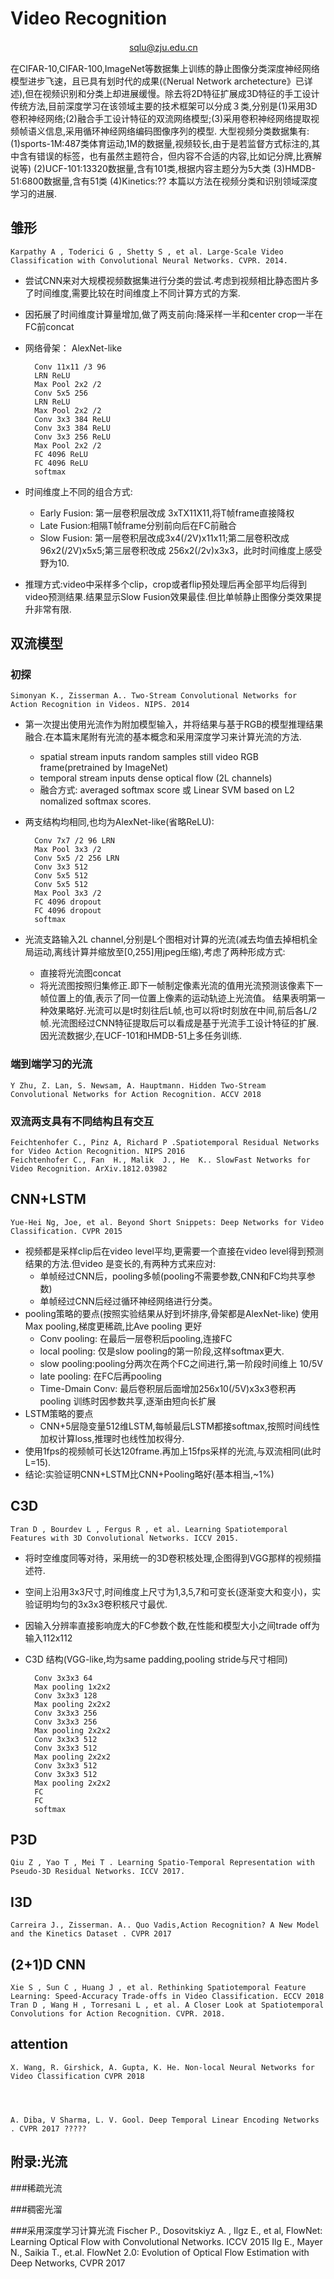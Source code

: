 # Video Recognition 
&nbsp;   　　　　　　　　　　　　　sqlu@zju.edu.cn
 
在CIFAR-10,CIFAR-100,ImageNet等数据集上训练的静止图像分类深度神经网络模型进步飞速，且已具有划时代的成果(《Nerual Network archetecture》已详述),但在视频识别和分类上却进展缓慢。除去将2D特征扩展成3D特征的手工设计传统方法,目前深度学习在该领域主要的技术框架可以分成３类,分别是(1)采用3D卷积神经网络;(2)融合手工设计特征的双流网络模型;(3)采用卷积神经网络提取视频帧语义信息,采用循环神经网络编码图像序列的模型.
大型视频分类数据集有: 
(1)sports-1M:487类体育运动,1M的数据量,视频较长,由于是若监督方式标注的,其中含有错误的标签，也有虽然主题符合，但内容不合适的内容,比如记分牌,比赛解说等)
(2)UCF-101:13320数据量,含有101类,根据内容主题分为5大类
(3)HMDB-51:6800数据量,含有51类
(4)Kinetics:??
本篇以方法在视频分类和识别领域深度学习的进展.
## 雏形

    Karpathy A , Toderici G , Shetty S , et al. Large-Scale Video Classification with Convolutional Neural Networks. CVPR. 2014.
- 尝试CNN来对大规模视频数据集进行分类的尝试.考虑到视频相比静态图片多了时间维度,需要比较在时间维度上不同计算方式的方案.
- 因拓展了时间维度计算量增加,做了两支前向:降采样一半和center crop一半在FC前concat
- 网络骨架： AlexNet-like
    
        Conv 11x11 /3 96
        LRN ReLU
        Max Pool 2x2 /2
        Conv 5x5 256
        LRN ReLU
        Max Pool 2x2 /2
        Conv 3x3 384 ReLU
        Conv 3x3 384 ReLU
        Conv 3x3 256 ReLU
        Max Pool 2x2 /2
        FC 4096 ReLU
        FC 4096 ReLU
        softmax
        
- 时间维度上不同的组合方式:
    - Early Fusion: 第一层卷积层改成 3xTX11X11,将T帧frame直接降权
    - Late Fusion:相隔T帧frame分别前向后在FC前融合
    - Slow Fusion: 第一层卷积层改成3x4(/2V)x11x11;第二层卷积改成96x2(/2V)x5x5;第三层卷积改成 256x2(/2v)x3x3，此时时间维度上感受野为10.
- 推理方式:video中采样多个clip，crop或者flip预处理后再全部平均后得到video预测结果.结果显示Slow Fusion效果最佳.但比单帧静止图像分类效果提升非常有限.

## 双流模型
### 初探
    Simonyan K., Zisserman A.. Two-Stream Convolutional Networks for Action Recognition in Videos. NIPS. 2014

- 第一次提出使用光流作为附加模型输入，并将结果与基于RGB的模型推理结果融合.在本篇末尾附有光流的基本概念和采用深度学习来计算光流的方法.
    - spatial stream inputs random samples still video RGB frame(pretrained by ImageNet)
    - temporal stream inputs dense optical flow (2L channels)
    - 融合方式: averaged softmax score 或 Linear SVM based on L2 nomalized softmax scores.
- 两支结构均相同,也均为AlexNet-like(省略ReLU):
        
        Conv 7x7 /2 96 LRN
        Max Pool 3x3 /2
        Conv 5x5 /2 256 LRN
        Conv 3x3 512
        Conv 5x5 512
        Conv 5x5 512
        Max Pool 3x3 /2
        FC 4096 dropout
        FC 4096 dropout
        softmax

- 光流支路输入2L channel,分别是L个图相对计算的光流(减去均值去掉相机全局运动,离线计算并缩放至[0,255]用jpeg压缩),考虑了两种形成方式:
    - 直接将光流图concat 
    - 将光流图按照归集修正.即下一帧制定像素光流的值用光流预测该像素下一帧位置上的值,表示了同一位置上像素的运动轨迹上光流值。
    结果表明第一种效果略好.光流可以是t时刻往后L帧,也可以将t时刻放在中间,前后各L/2帧.光流图经过CNN特征提取后可以看成是基于光流手工设计特征的扩展.因光流数据少,在UCF-101和HMDB-51上多任务训练.

### 端到端学习的光流
    Y Zhu, Z. Lan, S. Newsam, A. Hauptmann. Hidden Two-Stream Convolutional Networks for Action Recognition. ACCV 2018

### 双流两支具有不同结构且有交互    
    Feichtenhofer C., Pinz A, Richard P .Spatiotemporal Residual Networks for Video Action Recognition. NIPS 2016
    Feichtenhofer C., Fan  H., Malik  J., He  K.. SlowFast Networks for Video Recognition. ArXiv.1812.03982


## CNN+LSTM

    Yue-Hei Ng, Joe, et al. Beyond Short Snippets: Deep Networks for Video Classification. CVPR 2015
    
- 视频都是采样clip后在video level平均,更需要一个直接在video level得到预测结果的方法.但video 是变长的,有两种方式来应对:
    - 单帧经过CNN后，pooling多帧(pooling不需要参数,CNN和FC均共享参数)
    - 单帧经过CNN后经过循环神经网络进行分类。
- pooling策略的要点(按照实验结果从好到坏排序,骨架都是AlexNet-like)
    使用Max pooling,梯度更稀疏,比Ave pooling 更好
    - Conv pooling: 在最后一层卷积后pooling,连接FC
    - local pooling: 仅是slow pooling的第一阶段,这样softmax更大.
    - slow pooling:pooling分两次在两个FC之间进行,第一阶段时间维上 10/5V
   - late pooling: 在FC后再pooling
   - Time-Dmain Conv: 最后卷积层后面增加256x10(/5V)x3x3卷积再pooling
    训练时因参数共享,逐渐由短向长扩展
- LSTM策略的要点
    - CNN+5层隐变量512维LSTM,每帧最后LSTM都接softmax,按照时间线性加权计算loss,推理时也线性加权得分.
- 使用1fps的视频帧可长达120frame.再加上15fps采样的光流,与双流相同(此时L=15).
- 结论:实验证明CNN+LSTM比CNN+Pooling略好(基本相当,~1%)

## C3D

    Tran D , Bourdev L , Fergus R , et al. Learning Spatiotemporal Features with 3D Convolutional Networks. ICCV 2015.
    
- 将时空维度同等对待，采用统一的3D卷积核处理,企图得到VGG那样的视频描述符.
- 空间上沿用3x3尺寸,时间维度上尺寸为1,3,5,7和可变长(逐渐变大和变小)，实验证明均匀的3x3x3卷积核尺寸最优.
- 因输入分辨率直接影响庞大的FC参数个数,在性能和模型大小之间trade off为输入112x112
- C3D 结构(VGG-like,均为same padding,pooling stride与尺寸相同)

        Conv 3x3x3 64
        Max pooling 1x2x2
        Conv 3x3x3 128
        Max pooling 2x2x2
        Conv 3x3x3 256
        Conv 3x3x3 256
        Max pooling 2x2x2
        Conv 3x3x3 512
        Conv 3x3x3 512
        Max pooling 2x2x2
        Conv 3x3x3 512
        Conv 3x3x3 512
        Max pooling 2x2x2
        FC
        FC
        softmax
    
## P3D

    Qiu Z , Yao T , Mei T . Learning Spatio-Temporal Representation with Pseudo-3D Residual Networks. ICCV 2017. 
        
## I3D

    Carreira J., Zisserman. A.. Quo Vadis,Action Recognition? A New Model and the Kinetics Dataset . CVPR 2017
    
## (2+1)D CNN
    Xie S , Sun C , Huang J , et al. Rethinking Spatiotemporal Feature Learning: Speed-Accuracy Trade-offs in Video Classification. ECCV 2018
    Tran D , Wang H , Torresani L , et al. A Closer Look at Spatiotemporal Convolutions for Action Recognition. CVPR. 2018.
    

## attention
   
    X. Wang, R. Girshick, A. Gupta, K. He. Non-local Neural Networks for Video Classification CVPR 2018



   
    A. Diba, V Sharma, L. V. Gool. Deep Temporal Linear Encoding Networks . CVPR 2017 ?????






## 附录:光流
###稀疏光流

###稠密光溜

###采用深度学习计算光流
    Fischer P., Dosovitskiyz A. , Ilgz E., et al, FlowNet: Learning Optical Flow with Convolutional Networks. ICCV 2015
    Ilg  E., Mayer N., Saikia T., et.al. FlowNet 2.0: Evolution of Optical Flow Estimation with Deep Networks, CVPR 2017
    